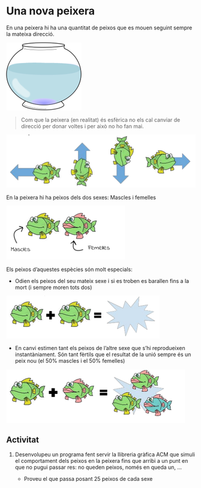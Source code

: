 Una nova peixera
=========================
En una peixera hi ha una quantitat de peixos que es mouen seguint sempre la mateixa direcció.

![peixera](README/peixera.png)
> Com que la peixera (en realitat) és esfèrica no els cal canviar de direcció per donar voltes i per això no ho fan mai.


![peixos i direccions](README/peixos1.png "direccions dels peixos")

En la peixera hi ha peixos dels dos sexes: Mascles i femelles

![peixos i sexe](README/peixos2.png "sexe")

Els peixos d’aquestes espècies són molt especials:

* Odien els peixos del seu mateix sexe i si es troben es barallen fins a la mort (i sempre moren tots dos)

![peixos i sexe](README/peixos3.png "sexe")

* En canvi estimen tant els peixos de l’altre sexe que s’hi reprodueixen instantàniament.
Són tant fèrtils que el resultat de la unió sempre és un peix nou (el 50% mascles  i el 50% femelles)

![peixos i sexe](README/peixos4.png "sexe")

Activitat
-------------------
1. Desenvolupeu un programa fent servir la llibreria gràfica ACM que simuli el comportament dels peixos en la peixera fins que arribi a un punt en que no pugui passar res: no queden peixos, només en queda un, …

    * Proveu el que passa posant 25 peixos de cada sexe

